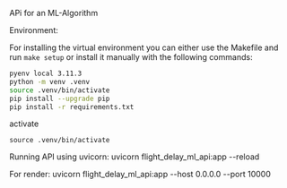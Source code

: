 APi for an ML-Algorithm

Environment:

For installing the virtual environment you can either use the Makefile and run `make setup` or install it manually with the following commands:

````Bash
pyenv local 3.11.3
python -m venv .venv
source .venv/bin/activate
pip install --upgrade pip
pip install -r requirements.txt
````

activate

````
source .venv/bin/activate
````

Running API using uvicorn:
uvicorn flight_delay_ml_api:app --reload

For render:
uvicorn flight_delay_ml_api:app --host 0.0.0.0 --port 10000